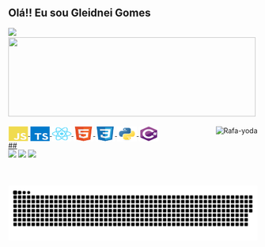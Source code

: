## Olá!! Eu sou Gleidnei Gomes
<div>
  <a href="https://github.com/NaiCodeBr">
  <img height="160em" src="https://github-readme-stats.vercel.app/api?username=NaiCodeBr&show_icons=true&theme=dracula&include_all_commits=true&count_private=true"/>
  <img height="160em" width="500em" src="https://github-readme-stats.vercel.app/api/top-langs/?username=NaiCodeBr&layout=compact&langs_count=7&theme=dark"/>
</div>
  <div style="display: inline_block"><br>
  <img align="center" alt="Rafa-Js" height="30" width="40" src="https://raw.githubusercontent.com/devicons/devicon/master/icons/javascript/javascript-plain.svg">
  <img align="center" alt="Rafa-Ts" height="30" width="40" src="https://raw.githubusercontent.com/devicons/devicon/master/icons/typescript/typescript-plain.svg">
  <img align="center" alt="Rafa-React" height="30" width="40" src="https://raw.githubusercontent.com/devicons/devicon/master/icons/react/react-original.svg">
  <img align="center" alt="Rafa-HTML" height="30" width="40" src="https://raw.githubusercontent.com/devicons/devicon/master/icons/html5/html5-original.svg">
  <img align="center" alt="Rafa-CSS" height="30" width="40" src="https://raw.githubusercontent.com/devicons/devicon/master/icons/css3/css3-original.svg">
  <img align="center" alt="Rafa-Python" height="30" width="40" src="https://raw.githubusercontent.com/devicons/devicon/master/icons/python/python-original.svg">
  <img align="center" alt="Rafa-Csharp" height="30" width="40" src="https://raw.githubusercontent.com/devicons/devicon/master/icons/csharp/csharp-original.svg">
  <img align="right" alt="Rafa-yoda"  height="120" src="https://c.tenor.com/sTfXq2RbMYMAAAAC/oi-bom.gif">
</div>
  ##
 
<div> 
  <a href="https://www.youtube.com/channel/UCX89YP-UdNANEG61nt7BnkA" target="_blank"><img src="https://img.shields.io/badge/YouTube-FF0000?style=for-the-badge&logo=youtube&logoColor=white" target="_blank"></a>
 	 <a href = "mailto:gomesgomesbr2021@gmail.com"><img src="https://img.shields.io/badge/-Gmail-%23333?style=for-the-badge&logo=gmail&logoColor=white" target="_blank"></a>
  <a href="https://www.linkedin.com/in/gleidnei-gomes-bb946a220/" target="_blank"><img src="https://img.shields.io/badge/-LinkedIn-%230077B5?style=for-the-badge&logo=linkedin&logoColor=white" target="_blank"></a> 
 
  ![Snake animation](https://github.com/NaiCodeBr/NaiCodeBr/blob/output/github-contribution-grid-snake.svg)
 
</div>
